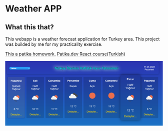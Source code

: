 # Weather APP
## What this that?
This webapp is a weather forecast application for Turkey area. 
This project was builded by me for my practicality exercise.

[This a patika homework.](https://app.patika.dev/courses/react/odev3)
[Patika.dev React course(Turkish)](https://app.patika.dev/courses/react)

![Preview of how the page looks on different devices](example.png)
